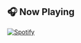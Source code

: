 ## 🎧 Now Playing
[![Spotify](https://github-readme-spotify.vercel.app/api/view?uid=22wep3qmpn2tavxivcbx4rmxy)](https://open.spotify.com/user/22wep3qmpn2tavxivcbx4rmxy)


<!--
**Luna-Salamanca/Luna-Salamanca** is a ✨ _special_ ✨ repository because its `README.md` (this file) appears on your GitHub profile.

Here are some ideas to get you started:

- 🔭 I’m currently working on ...
- 🌱 I’m currently learning ...
- 👯 I’m looking to collaborate on ...
- 🤔 I’m looking for help with ...
- 💬 Ask me about ...
- 📫 How to reach me: ...
- 😄 Pronouns: ...
- ⚡ Fun fact: ...
-->
